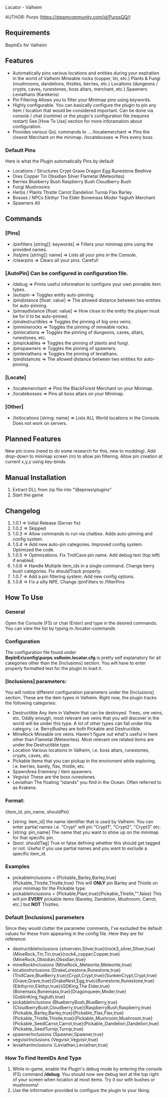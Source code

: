 Locator - Valheim

AUTHOR: Purps (https://steamcommunity.com/id/PurpsQQ/)

## Requirements
BepInEx for Valheim

## Features
- Automatically pins various locations and entities during your explration in the world of Valheim
     Mineable rocks (copper, tin, etc.)
     Plants & Fungi (mushrooms, dandelions, thistles, berries, etc.)
     Locations (dungeons / crypts, caves, runestones, boss altars, merchant, etc.)
     Spawners
     Leviathans (Karekens)
- Pin Filtering
     Allows you to filter your Minimap pins using keywords.
- Highly configurable. You can basically configure the plugin to pin any item / location that would be considered important.
     Can be done via console / chat (runtime) or the plugin's configuration file (requires restart)
     See [How To Use] section for more inforamation about configuration.
- Provides various QoL commands to ...
     /locatemerchant => Pins the closest Merchant on the minimap.
     /locatebosses => Pins every boss

### Default Pins
Here is what the Plugin automatically Pins by default
- Locations / Structures
     Crypt
     Grave
     Dragon Egg
     Runestone
     Beehive
- Ores
     Copper
     Tin
     Obsidian
     Silver
     Flametal (Meteorites)
- Berries
     Blueberry Bush
     Raspberry Bush
     Cloudberry Bush
- Fungi
     Mushrooms
- Herbs / Plants
     Thistle
     Carrot
     Dandelion
     Turnip
     Flax
     Barley
- Bosses / NPCs
     Eikthyr
     The Elder
     Bonemass
     Moder
     Yagluth
     Merchant
- Spawners
     All

## Commands
### [Pins]
- /pinfilters [string[]: keywords] => Filters your minimap pins using the provided names.
- /listpins [string[]: name] => Lists all your pins in the Console.
- /clearpins => Clears all your pins. Careful!

### [AutoPin] Can be configured in configuration file.
- /debug => Prints useful information to configure your own pinnable item types.
- /autopin => Toggles entity auto-pinning.
- /pindistance [float: value] => The allowed distance between two entities for auto-pinning.
- /pinraydistance [float: value] => How close to the entity the player must be for it to be auto-pinned. 
- /pindestructibles => Toggles the pinning of big ores veins.
- /pinminerocks => Toggles the pinning of mineable rocks.
- /pinlocations => Toggles the pinning of dungeons, caves, altars, runestones, etc.
- /pinpickables => Toggles the pinning of plants and fungi.
- /pinspawners => Toggles the pinning of spawners.
- /pinleviathans => Toggles the pinning of leviathans.
- /pindistances => The allowed distance between two entities for auto-pinning.

### [Locate]  
- /locatemerchant => Pins the BlackForest Merchant on your Minimap.
- /locatebosses => Pins all boss altars on your Minimap.

### [Other]  
- /listlocations [string: name] => Lists ALL World locations in the Console. Does not work on servers.

## Planned Features
New pin icons (need to do some research for this, new to modding).
Add drop-down to minimap screen (m) to allow pin filtering.
Allow pin creation at current x,y,z using key-binds.

## Manual Installation
1. Extract DLL from zip file into "<GameDirectory>\Bepinex\plugins"
2. Start the game

## Changelog
1. 1.0.1 => Initial Release (Server fix)
2. 1.0.2 => Skipped
3. 1.0.3 => Allow commands to run via chatbox. Adds auto-pinning and config system.
4. 1.0.4 => Add new auto-pin categories. Improved config system. Optimized the code.
5. 1.0.5 => Optimizations. Fix TrollCave pin name. Add debug text (top left) if enabled.
6. 1.0.6 => Handle Multiple item_ids in a single command. Change berry bush categories. Fix shouldTrack property.
7. 1.0.7 => Add a pin filtering system. Add new config options.
8. 1.0.8 => Fix a silly NPE. Change /pinFilters to /filterPins

## How To Use
### General
Open the Console (F5) or chat (Enter) and type in the desired commands. 
You can view the list by typing in /locator-commands

### Configuration
The configuration file found under **BepInEx\config\purps.valheim.locator.cfg** is pretty self explanatory for all categories other than the [Inclusions] section. You will have to enter properly formatted text for the plugin to load it.

### [Inclusions] parameters:
You will notice different configuration parameters under the [Inclusions] section. These are the item types in Valheim. Right now, the plugin tracks the following categories:
- Destructible
     Any item in Valheim that can be destroyed. Trees, ore veins, etc.
     Oddly enough, most relevant ore veins that you will discover in the world will be under this type.
     A lot of other types can fall under this category. i.e. BerryBushes are both Pickable and Destructible.
- MineRock
     Mineable ore veins. Haven't figure out what's useful in here other than Flametal (Meteorites). 
     Most relevant ore related items are under the Destructible type.
- Location
     Various locations in Valheim, i.e. boss altars, runestones, crypts, caves, etc.
- Pickable
     Items that you can pickup in the enviroment while exploring, i.e. berries, barely, flax, thistle, etc.
- SpawnArea
     Enemeny / item spawners.
- Vegvisir
     These are the boss runestones.
- Leviathan
     The floating "islands" you find in the Ocean. Often referred to as Krakens.

### Format:
{item_id, pin_name, shouldPin}
- [string: item_id] 
     the name identifier that is used by Valheim.
     You can enter partial names i.e. "Crypt" will pin "Crypt1", "Crypt2", "Crypt3" etc.
- [string: pin_name]
     The name that you want to show up on the minimap for that specific pin.
- [bool: shouldTag]
     True or false defining whether this should get tagged or not.
     Useful if you use partial names and you want to exclude a specific item_id.

### Examples
- pickableInclusions = {Pickable_Barley,Barley,true}{Pickable_Thistle,Thistle,true}
     This will **ONLY** pin Barley and Thistle on your minimap for the Pickable type.
- pickableInclusions = {Pickable,Plant,true}{Pickable_Thistle,"",false}
     This will pin **EVERY** pickable items (Bareley, Dandelion, Mushroom, Carrot, etc.) but **NOT** Thistles.

### Default [Inclusions] parameters
Since they would clutter the parameter comments, I've excluded the default values for these from appearing in the config file. Here they are for reference:
- destructibleInclusions
     {silvervein,Silver,true}{rock3_silver,Silver,true}{MineRock_Tin,Tin,true}{rock4_copper,Copper,true}{MineRock_Obsidian,Obsidian,true}
- mineRockInclusions
     {MineRock_Meteorite,Meteorite,true}
- locationInclusions
     {DrakeLorestone,Runestone,true}{TrollCave,BlueBerry,true}{Crypt,Crypt,true}{SunkenCrypt,Crypt,true}{Grave,Grave,true}{DrakeNest,Egg,true}{Runestone,Runestone,true}{Eikthyrnir,Eikthyr,true}{GDKing,The Elder,true}{Bonemass,Bonemass,true}{Dragonqueen,Moder,true}{GoblinKing,Yagluth,true}
- pickableInclusions
     {BlueberryBush,BlueBerry,true}{CloudberryBush,Cloudberry,true}{RaspberryBush,Raspberry,true}{Pickable_Barley,Barley,true}{Pickable_Flax,Flax,true}{Pickable_Thistle,Thistle,true}{Pickable_Mushroom,Mushroom,true}{Pickable_SeedCarrot,Carrot,true}{Pickable_Dandelion,Dandelion,true}{Pickable_SeedTurnip,Turnip,true}
- spawnerInclusions
     {Spawner,Spawner,true}
- vegvisirInclusions
     {Vegvisir,Vegvisir,true}
- leviathanInclusions
     {Leviathan,Leviathan,true}

### How To Find ItemIDs And Type
1. While in-game, enable the Plugin's debug mode by entering the console (F5) command **/debug**.
     You should now see debug text at the top right of your screen when location at most items. Try it our with bushes or mushrooms!
2. Use the information provided to configure the plugin to your liking.